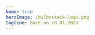```yaml
---
home: true
heroImage: /bilbostack-logo.png
tagline: Back on 28.01.2023
---
```

<Editions />
<Social />
<Footer />
